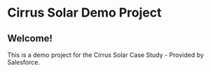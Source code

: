 # Cirrus Solar Demo Project

## Welcome!

This is a demo project for the Cirrus Solar Case Study - Provided by Salesforce.

